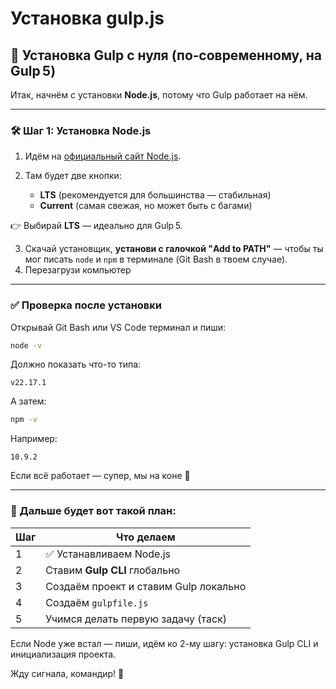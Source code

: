 # Установка gulp.js
## 🚀 Установка Gulp с нуля (по‑современному, на Gulp 5)

Итак, начнём с установки **Node.js**, потому что Gulp работает на нём.

---

### 🛠 Шаг 1: Установка Node.js

1. Идём на [официальный сайт Node.js](https://nodejs.org/).
2. Там будет две кнопки:

   * **LTS** (рекомендуется для большинства — стабильная)
   * **Current** (самая свежая, но может быть с багами)

👉 Выбирай **LTS** — идеально для Gulp 5.

3. Скачай установщик, **установи с галочкой "Add to PATH"** — чтобы ты мог писать `node` и `npm` в терминале (Git Bash в твоем случае).
4. Перезагрузи компьютер

---

### ✅ Проверка после установки

Открывай Git Bash или VS Code терминал и пиши:

```bash
node -v
```

Должно показать что-то типа:

```
v22.17.1
```

А затем:

```bash
npm -v
```

Например:

```
10.9.2
```

Если всё работает — супер, мы на коне 🐎

---

### 🎯 Дальше будет вот такой план:

| Шаг | Что делаем                            |
| --- | ------------------------------------- |
| 1   | ✅ Устанавливаем Node.js               |
| 2   | Ставим **Gulp CLI** глобально         |
| 3   | Создаём проект и ставим Gulp локально |
| 4   | Создаём `gulpfile.js`                 |
| 5   | Учимся делать первую задачу (таск)    |

Если Node уже встал — пиши, идём ко 2-му шагу: установка Gulp CLI и инициализация проекта.

Жду сигнала, командир! 🫡
